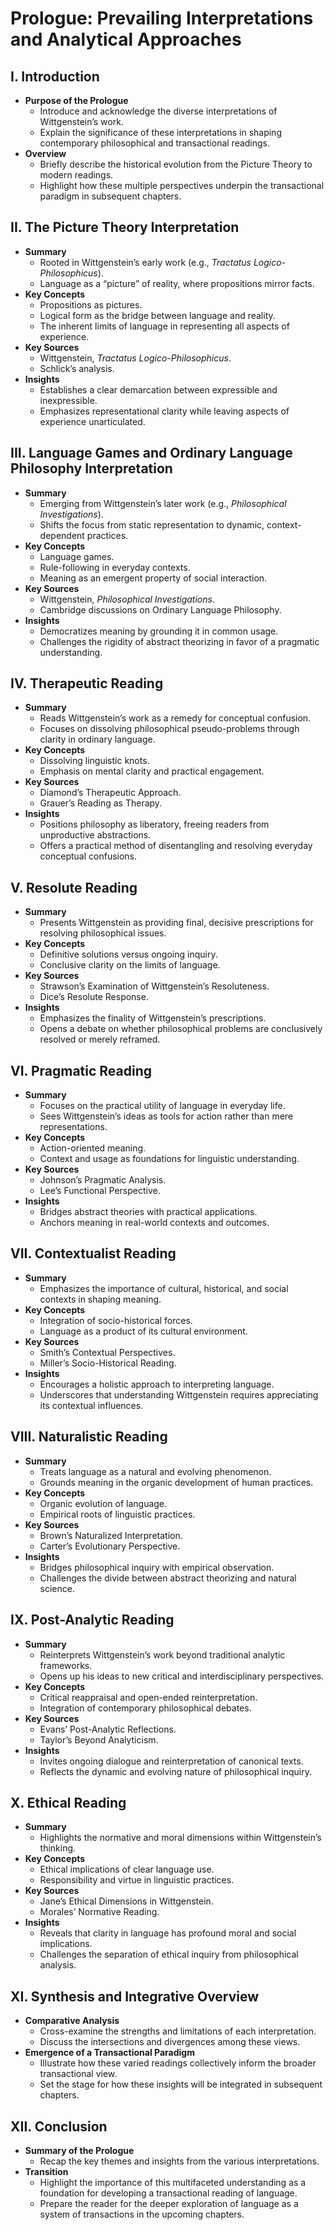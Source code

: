 # Prologue: Prevailing Interpretations and Analytical Approaches

## I. Introduction
- **Purpose of the Prologue**
  - Introduce and acknowledge the diverse interpretations of Wittgenstein’s work.
  - Explain the significance of these interpretations in shaping contemporary philosophical and transactional readings.
- **Overview**
  - Briefly describe the historical evolution from the Picture Theory to modern readings.
  - Highlight how these multiple perspectives underpin the transactional paradigm in subsequent chapters.

## II. The Picture Theory Interpretation
- **Summary**
  - Rooted in Wittgenstein’s early work (e.g., *Tractatus Logico-Philosophicus*).
  - Language as a “picture” of reality, where propositions mirror facts.
- **Key Concepts**
  - Propositions as pictures.
  - Logical form as the bridge between language and reality.
  - The inherent limits of language in representing all aspects of experience.
- **Key Sources**
  - Wittgenstein, *Tractatus Logico-Philosophicus*.
  - Schlick’s analysis.
- **Insights**
  - Establishes a clear demarcation between expressible and inexpressible.
  - Emphasizes representational clarity while leaving aspects of experience unarticulated.

## III. Language Games and Ordinary Language Philosophy Interpretation
- **Summary**
  - Emerging from Wittgenstein’s later work (e.g., *Philosophical Investigations*).
  - Shifts the focus from static representation to dynamic, context-dependent practices.
- **Key Concepts**
  - Language games.
  - Rule-following in everyday contexts.
  - Meaning as an emergent property of social interaction.
- **Key Sources**
  - Wittgenstein, *Philosophical Investigations*.
  - Cambridge discussions on Ordinary Language Philosophy.
- **Insights**
  - Democratizes meaning by grounding it in common usage.
  - Challenges the rigidity of abstract theorizing in favor of a pragmatic understanding.

## IV. Therapeutic Reading
- **Summary**
  - Reads Wittgenstein’s work as a remedy for conceptual confusion.
  - Focuses on dissolving philosophical pseudo-problems through clarity in ordinary language.
- **Key Concepts**
  - Dissolving linguistic knots.
  - Emphasis on mental clarity and practical engagement.
- **Key Sources**
  - Diamond’s Therapeutic Approach.
  - Grauer’s Reading as Therapy.
- **Insights**
  - Positions philosophy as liberatory, freeing readers from unproductive abstractions.
  - Offers a practical method of disentangling and resolving everyday conceptual confusions.

## V. Resolute Reading
- **Summary**
  - Presents Wittgenstein as providing final, decisive prescriptions for resolving philosophical issues.
- **Key Concepts**
  - Definitive solutions versus ongoing inquiry.
  - Conclusive clarity on the limits of language.
- **Key Sources**
  - Strawson’s Examination of Wittgenstein’s Resoluteness.
  - Dice’s Resolute Response.
- **Insights**
  - Emphasizes the finality of Wittgenstein’s prescriptions.
  - Opens a debate on whether philosophical problems are conclusively resolved or merely reframed.

## VI. Pragmatic Reading
- **Summary**
  - Focuses on the practical utility of language in everyday life.
  - Sees Wittgenstein’s ideas as tools for action rather than mere representations.
- **Key Concepts**
  - Action-oriented meaning.
  - Context and usage as foundations for linguistic understanding.
- **Key Sources**
  - Johnson’s Pragmatic Analysis.
  - Lee’s Functional Perspective.
- **Insights**
  - Bridges abstract theories with practical applications.
  - Anchors meaning in real-world contexts and outcomes.

## VII. Contextualist Reading
- **Summary**
  - Emphasizes the importance of cultural, historical, and social contexts in shaping meaning.
- **Key Concepts**
  - Integration of socio-historical forces.
  - Language as a product of its cultural environment.
- **Key Sources**
  - Smith’s Contextual Perspectives.
  - Miller’s Socio-Historical Reading.
- **Insights**
  - Encourages a holistic approach to interpreting language.
  - Underscores that understanding Wittgenstein requires appreciating its contextual influences.

## VIII. Naturalistic Reading
- **Summary**
  - Treats language as a natural and evolving phenomenon.
  - Grounds meaning in the organic development of human practices.
- **Key Concepts**
  - Organic evolution of language.
  - Empirical roots of linguistic practices.
- **Key Sources**
  - Brown’s Naturalized Interpretation.
  - Carter’s Evolutionary Perspective.
- **Insights**
  - Bridges philosophical inquiry with empirical observation.
  - Challenges the divide between abstract theorizing and natural science.

## IX. Post-Analytic Reading
- **Summary**
  - Reinterprets Wittgenstein’s work beyond traditional analytic frameworks.
  - Opens up his ideas to new critical and interdisciplinary perspectives.
- **Key Concepts**
  - Critical reappraisal and open-ended reinterpretation.
  - Integration of contemporary philosophical debates.
- **Key Sources**
  - Evans’ Post-Analytic Reflections.
  - Taylor’s Beyond Analyticism.
- **Insights**
  - Invites ongoing dialogue and reinterpretation of canonical texts.
  - Reflects the dynamic and evolving nature of philosophical inquiry.

## X. Ethical Reading
- **Summary**
  - Highlights the normative and moral dimensions within Wittgenstein’s thinking.
- **Key Concepts**
  - Ethical implications of clear language use.
  - Responsibility and virtue in linguistic practices.
- **Key Sources**
  - Jane’s Ethical Dimensions in Wittgenstein.
  - Morales’ Normative Reading.
- **Insights**
  - Reveals that clarity in language has profound moral and social implications.
  - Challenges the separation of ethical inquiry from philosophical analysis.

## XI. Synthesis and Integrative Overview
- **Comparative Analysis**
  - Cross-examine the strengths and limitations of each interpretation.
  - Discuss the intersections and divergences among these views.
- **Emergence of a Transactional Paradigm**
  - Illustrate how these varied readings collectively inform the broader transactional view.
  - Set the stage for how these insights will be integrated in subsequent chapters.

## XII. Conclusion
- **Summary of the Prologue**
  - Recap the key themes and insights from the various interpretations.
- **Transition**
  - Highlight the importance of this multifaceted understanding as a foundation for developing a transactional reading of language.
  - Prepare the reader for the deeper exploration of language as a system of transactions in the upcoming chapters.